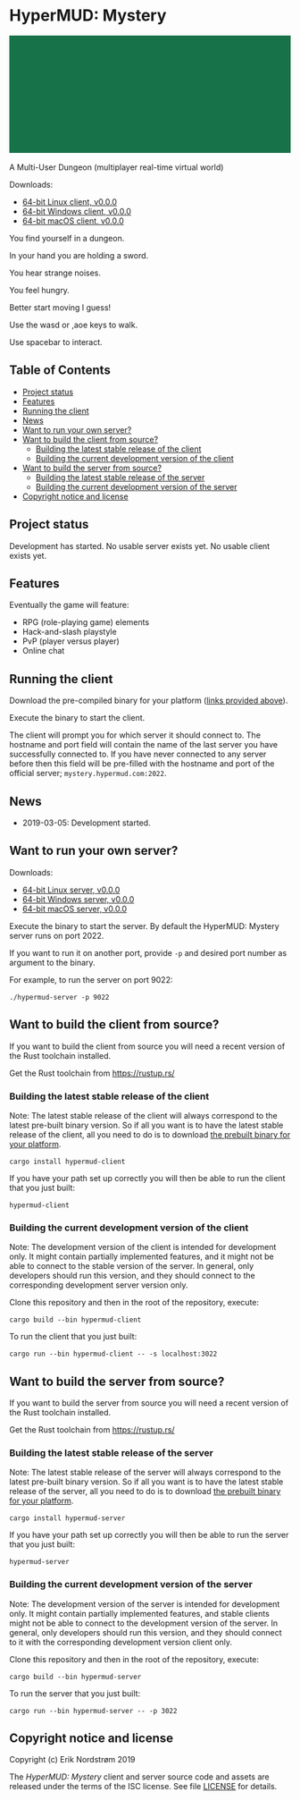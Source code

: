# HyperMUD: Mystery

![Header image](images/header.png)

A Multi-User Dungeon (multiplayer real-time virtual world)

Downloads:

* [64-bit Linux client, v0.0.0](#)
* [64-bit Windows client, v0.0.0](#)
* [64-bit macOS client, v0.0.0](#)

You find yourself in a dungeon.

In your hand you are holding a sword.

You hear strange noises.

You feel hungry.

Better start moving I guess!

Use the wasd or ,aoe keys to walk.

Use spacebar to interact.

## Table of Contents

* [Project status](#project-status)
* [Features](#features)
* [Running the client](#running-the-client)
* [News](#news)
* [Want to run your own server?](#want-to-run-your-own-server)
* [Want to build the client from source?](#want-to-build-the-client-from-source)
  - [Building the latest stable release of the client](#building-the-latest-stable-release-of-the-client)
  - [Building the current development version of the client](#building-the-current-development-version-of-the-client)
* [Want to build the server from source?](#want-to-build-the-server-from-source)
  - [Building the latest stable release of the server](#building-the-latest-stable-release-of-the-server)
  - [Building the current development version of the server](#building-the-current-development-version-of-the-server)
* [Copyright notice and license](#copyright-notice-and-license)

## Project status

Development has started. No usable server exists yet. No usable client exists yet.

## Features

Eventually the game will feature:

* RPG (role-playing game) elements
* Hack-and-slash playstyle
* PvP (player versus player)
* Online chat

## Running the client

Download the pre-compiled binary for your platform
([links provided above](#hypermud-mystery)).

Execute the binary to start the client.

The client will prompt you for which server it should connect to.
The hostname and port field will contain the name of the last
server you have successfully connected to. If you have never
connected to any server before then this field will be pre-filled
with the hostname and port of the official server;
`mystery.hypermud.com:2022`.

## News

* 2019-03-05: Development started.

## Want to run your own server?

Downloads:

* [64-bit Linux server, v0.0.0](#)
* [64-bit Windows server, v0.0.0](#)
* [64-bit macOS server, v0.0.0](#)

Execute the binary to start the server. By default
the HyperMUD: Mystery server runs on port 2022.

If you want to run it on another port, provide
`-p` and desired port number as argument to the
binary.

For example, to run the server on port 9022:

```
./hypermud-server -p 9022
```

## Want to build the client from source?

If you want to build the client from source
you will need a recent version of the Rust
toolchain installed.

Get the Rust toolchain from https://rustup.rs/

### Building the latest stable release of the client

Note: The latest stable release of the client will
always correspond to the latest pre-built binary
version. So if all you want is to have the latest
stable release of the client, all you need to do
is to download [the prebuilt binary for your platform](#hypermud-mystery).

```
cargo install hypermud-client
```

If you have your path set up correctly you will then
be able to run the client that you just built:

```
hypermud-client
```

### Building the current development version of the client

Note: The development version of the client is intended for
development only. It might contain partially implemented features,
and it might not be able to connect to the stable version of the server.
In general, only developers should run this version, and they should
connect to the corresponding development server version only.

Clone this repository and then in the root of the repository, execute:

```
cargo build --bin hypermud-client
```

To run the client that you just built:

```
cargo run --bin hypermud-client -- -s localhost:3022
```

## Want to build the server from source?

If you want to build the server from source
you will need a recent version of the Rust
toolchain installed.

Get the Rust toolchain from https://rustup.rs/

### Building the latest stable release of the server

Note: The latest stable release of the server will
always correspond to the latest pre-built binary
version. So if all you want is to have the latest
stable release of the server, all you need to do
is to download [the prebuilt binary for your platform](#want-to-run-your-own-server).

```
cargo install hypermud-server
```

If you have your path set up correctly you will then
be able to run the server that you just built:

```
hypermud-server
```

### Building the current development version of the server

Note: The development version of the server is intended for
development only. It might contain partially implemented features,
and stable clients might not be able to connect to the development
version of the server. In general, only developers should run
this version, and they should connect to it with the corresponding
development version client only.

Clone this repository and then in the root of the repository, execute:

```
cargo build --bin hypermud-server
```

To run the server that you just built:

```
cargo run --bin hypermud-server -- -p 3022
```

## Copyright notice and license

Copyright (c) Erik Nordstrøm 2019

The *HyperMUD: Mystery* client and server source code and assets are released
under the terms of the ISC license. See file [LICENSE](LICENSE) for details.
